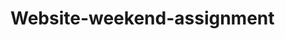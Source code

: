 # Website-weekend-assignment

<!-- Includes the following files -->
<!-- index.html --- the Home page, it uses style.css-->
<!-- contact.html --- the Contact page, it uses app.css -->
<!-- about.html --- the About page, it uses about.css -->
<!-- There is also an image folder with images and a logo -->
<!-- There is a javascript file for the hamburger menu -->


<!-- TODO - hamburger menu -->

